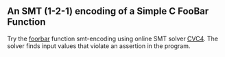 ## An SMT (1-2-1) encoding of a Simple C FooBar Function
Try the [foorbar](https://github.com/mfarif/foobar/blob/main/foobar.smt2) function smt-encoding using online SMT solver [CVC4](https://cvc4.github.io/app/). The solver finds input values that violate an assertion in the program.
